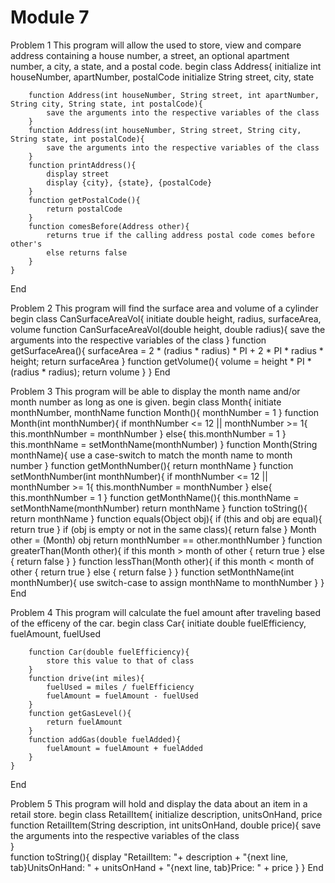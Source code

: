 # Module 7
Problem 1
This program will allow the used to store, view and compare address containing a house number, a street, an optional apartment number, a city, a state, and a postal code.
begin
    class Address{
        initialize int houseNumber, apartNumber, postalCode
        initialize String street, city, state

        function Address(int houseNumber, String street, int apartNumber, String city, String state, int postalCode){
            save the arguments into the respective variables of the class
        }
        function Address(int houseNumber, String street, String city, String state, int postalCode){
            save the arguments into the respective variables of the class
        }
        function printAddress(){
            display street
            display {city}, {state}, {postalCode}
        }
        function getPostalCode(){
            return postalCode
        }
        function comesBefore(Address other){
            returns true if the calling address postal code comes before other's
            else returns false
        }
    }
End

Problem 2
This program will find the surface area and volume of a cylinder
begin
    class CanSurfaceAreaVol{
        initiate double height, radius, surfaceArea, volume
        function CanSurfaceAreaVol(double height, double radius){
            save the arguments into the respective variables of the class
        }
        function getSurfaceArea(){
            surfaceArea = 2 * (radius * radius) * PI + 2 * PI * radius * height;
            return surfaceArea
        }
        function getVolume(){
            volume = height * PI * (radius * radius);
            return volume
        }
    }
End

Problem 3
This program will be able to display the month name and/or month number as long as one is given.
begin
    class Month{
        initiate monthNumber, monthName
        function Month(){
            monthNumber = 1
        }
        function Month(int monthNumber){
            if monthNumber <= 12 || monthNumber >= 1{
                this.monthNumber = monthNumber
            }
            else{
                this.monthNumber = 1
            }
            this.monthName = setMonthName(monthNumber)
        }
        function Month(String monthName){
            use a case-switch to match the month name to month number
        }
        function getMonthNumber(){
            return monthName
        }
        function setMonthNumber(int monthNumber){
            if monthNumber <= 12 || monthNumber >= 1{
                this.monthNumber = monthNumber
            }
            else{
                this.monthNumber = 1
        }
        function getMonthName(){
            this.monthName = setMonthName(monthNumber)
            return monthName
        }
        function toString(){
            return monthName
        }
        function equals(Object obj){
            if (this and obj are equal){
                return true
            }
            if (obj is empty or not in the same class){
                return false
            }
            Month other = (Month) obj
            return monthNumber == other.monthNumber
        }
        function greaterThan(Month other){
            if this month > month of other {
                return true
            }
            else {
                return false
            }
        }
        function lessThan(Month other){
           if this month < month of other {
                return true
            }
            else {
                return false
            }
        }
        function setMonthName(int monthNumber){
            use switch-case to assign monthName to monthNumber
        }
    }
End

Problem 4
This program will calculate the fuel amount after traveling based of the efficeny of the car.
begin
    class Car{
        initiate double fuelEfficiency, fuelAmount, fuelUsed

        function Car(double fuelEfficiency){
            store this value to that of class
        }
        function drive(int miles){
            fuelUsed = miles / fuelEfficiency
            fuelAmount = fuelAmount - fuelUsed
        }
        function getGasLevel(){
            return fuelAmount
        }
        function addGas(double fuelAdded){
            fuelAmount = fuelAmount + fuelAdded
        }
    }
End
 
Problem 5
This program will hold and display the data about an item in a retail store.
begin
    class RetailItem{
        initialize description, unitsOnHand, price
    function RetailItem(String description, int unitsOnHand, double price){
        save the arguments into the respective variables of the class    
    }   
    function toString(){
        display "RetailItem: "+ description + "{next line, tab}UnitsOnHand: " + unitsOnHand + "{next line, tab}Price: " + price 
    }
    }
End


